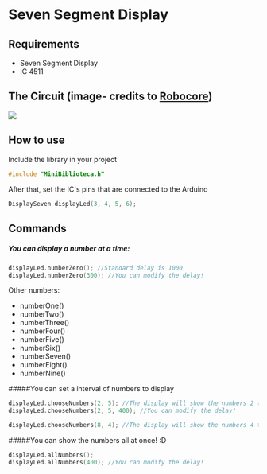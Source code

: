 Seven Segment Display 
=============

Requirements 
-------
- Seven Segment Display 
- IC 4511

The Circuit (image- credits to [Robocore](https://www.robocore.net/))
-------
![](http://i.imgur.com/8Dz6Ydr.png)

How to use
-------
Include the library in your project
```cpp
#include "MiniBiblioteca.h"
```
After that, set the IC's pins that are connected to the Arduino
```cpp
DisplaySeven displayLed(3, 4, 5, 6); 
```

Commands
-------
##### You can display a number at a time:
```cpp
displayLed.numberZero(); //Standard delay is 1000
displayLed.numberZero(300); //You can modify the delay!
```
Other numbers:
- numberOne()
- numberTwo()
- numberThree()
- numberFour()
- numberFive()
- numberSix()
- numberSeven()
- numberEight()
- numberNine()

#####You can set a interval of numbers to display
```cpp
displayLed.chooseNumbers(2, 5); //The display will show the numbers 2 to 5, with a standard delay of 1000
displayLed.chooseNumbers(2, 5, 400); //You can modify the delay!

displayLed.chooseNumbers(8, 4); //The display will show the numbers 4 to 8 in descending order
```

#####You can show the numbers all at once! :D
```cpp
displayLed.allNumbers(); 
displayLed.allNumbers(400); //You can modify the delay!
```
